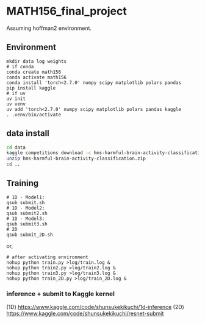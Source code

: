 # MATH156_final_project

Assuming hoffman2 environment.

## Environment
```bash:
mkdir data log weights
# if conda
conda create math156
conda activate math156
conda install 'torch<2.7.0' numpy scipy matplotlib polars pandas
pip install kaggle
# if uv
uv init
uv venv
uv add 'torch<2.7.0' numpy scipy matplotlib polars pandas kaggle
. .venv/bin/activate
```

## data install
```bash
cd data
kaggle competitions download -c hms-harmful-brain-activity-classification
unzip hms-harmful-brain-activity-classification.zip
cd ..
```

## Training
```bash:hoffman2
# 1D - Model1:
qsub submit.sh
# 1D - Model2:
qsub submit2.sh
# 1D - Model3:
qsub submit3.sh
# 2D
qsub submit_2D.sh
```
or, 
```bash: usual env
# after activating environment
nohup python train.py >log/train.log &
nohup python train2.py >log/train2.log &
nohup python train3.py >log/train3.log &
nohup python train_2D.py >log/train_2D.log &
```

### inference + submit to Kaggle kernel
(1D) https://www.kaggle.com/code/shunsukekikuchi/1d-inference
(2D) https://www.kaggle.com/code/shunsukekikuchi/resnet-submit
